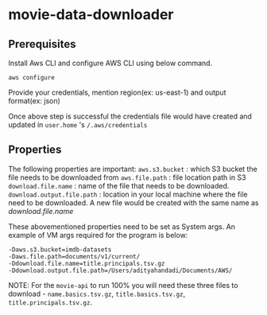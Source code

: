 # movie-data-downloader

## Prerequisites
Install Aws CLI and configure AWS CLI using below command.

```
aws configure
```
Provide your credentials, mention region(ex: us-east-1) and output format(ex: json)

Once above step is successful the credentials file would have created and updated in `user.home` 's `/.aws/credentials` 

## Properties

The following properties are important:
`aws.s3.bucket` : which S3 bucket the file needs to be downloaded from
`aws.file.path` : file location path in S3
`download.file.name` : name of the file that needs to be downloaded. 
`download.output.file.path` : location in your local machine where the file need to be downloaded. A new file would be created 
with the same name as _download.file.name_

These abovementioned properties need to be set as System args. An example of VM args required for the program is below:
```
-Daws.s3.bucket=imdb-datasets
-Daws.file.path=documents/v1/current/
-Ddownload.file.name=title.principals.tsv.gz
-Ddownload.output.file.path=/Users/adityahandadi/Documents/AWS/
```

NOTE: For the `movie-api` to run 100% you will need these three files to download - `name.basics.tsv.gz`, `title.basics.tsv.gz`, 
`title.principals.tsv.gz`.
